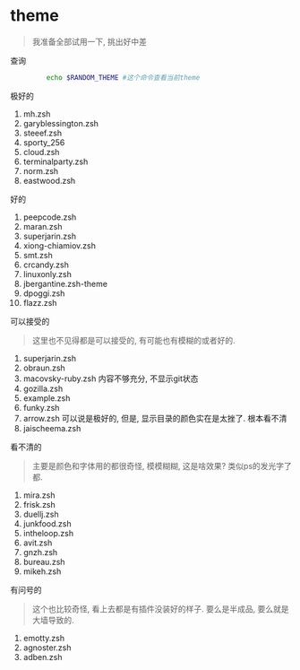 # theme
> 我准备全部试用一下, 挑出好中差

查询

```sh
		 echo $RANDOM_THEME #这个命令查看当前theme
```



极好的

1. mh.zsh
2. garyblessington.zsh
3. steeef.zsh
4. sporty_256
5. cloud.zsh
6. terminalparty.zsh
7. norm.zsh
8. eastwood.zsh

好的

1. peepcode.zsh
2. maran.zsh
3. superjarin.zsh
4. xiong-chiamiov.zsh
5. smt.zsh
6. crcandy.zsh
7. linuxonly.zsh
8. jbergantine.zsh-theme
9. dpoggi.zsh
10. flazz.zsh

可以接受的

> 这里也不见得都是可以接受的, 有可能也有模糊的或者好的.

1. superjarin.zsh
2. obraun.zsh
3. macovsky-ruby.zsh 内容不够充分, 不显示git状态
4. gozilla.zsh
5. example.zsh
6. funky.zsh
7. arrow.zsh 可以说是极好的, 但是, 显示目录的颜色实在是太挫了. 根本看不清
8. jaischeema.zsh

看不清的

>  主要是颜色和字体用的都很奇怪, 模模糊糊, 这是啥效果? 类似ps的发光字了都.

1. mira.zsh
2. frisk.zsh
3. duellj.zsh
4. junkfood.zsh
5. intheloop.zsh
6. avit.zsh
7. gnzh.zsh
8. bureau.zsh
9. mikeh.zsh

有问号的

> 这个也比较奇怪, 看上去都是有插件没装好的样子. 要么是半成品, 要么就是大墙导致的.

1. emotty.zsh
2. agnoster.zsh
3. adben.zsh